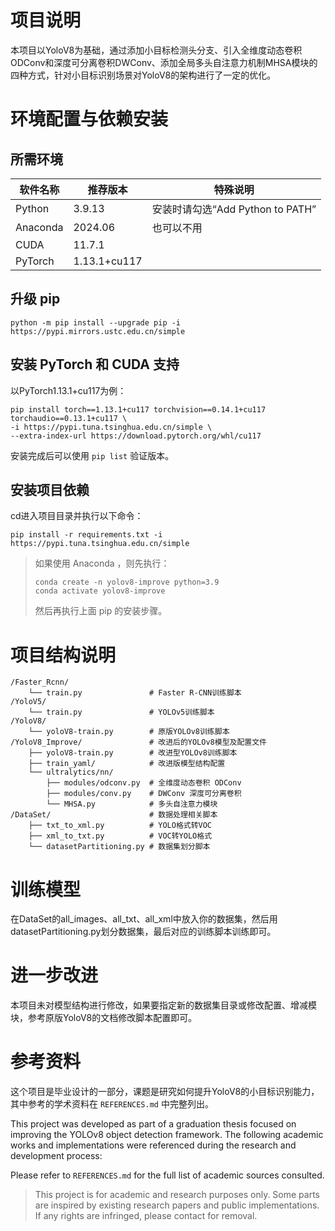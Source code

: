 # 项目说明
本项目以YoloV8为基础，通过添加小目标检测头分支、引入全维度动态卷积ODConv和深度可分离卷积DWConv、添加全局多头自注意力机制MHSA模块的四种方式，针对小目标识别场景对YoloV8的架构进行了一定的优化。


# 环境配置与依赖安装

## 所需环境

| 软件名称                                 | 推荐版本         | 特殊说明                     |
| ------------------------------------ | ------------ | -------------------------- |
| Python                               | 3.9.13       | 安装时请勾选“Add Python to PATH” |
| Anaconda                             | 2024.06      | 也可以不用                        |
| CUDA                                 | 11.7.1       |                                 |
| PyTorch                              | 1.13.1+cu117 |                               |


## 升级 pip
```
python -m pip install --upgrade pip -i https://pypi.mirrors.ustc.edu.cn/simple
```

## 安装 PyTorch 和 CUDA 支持
以PyTorch1.13.1+cu117为例：
```
pip install torch==1.13.1+cu117 torchvision==0.14.1+cu117 torchaudio==0.13.1+cu117 \
-i https://pypi.tuna.tsinghua.edu.cn/simple \
--extra-index-url https://download.pytorch.org/whl/cu117
```
安装完成后可以使用 `pip list` 验证版本。

## 安装项目依赖
cd进入项目目录并执行以下命令：
```
pip install -r requirements.txt -i https://pypi.tuna.tsinghua.edu.cn/simple
```

> 如果使用 Anaconda ，则先执行：
> ```
> conda create -n yolov8-improve python=3.9
> conda activate yolov8-improve
> ```
> 然后再执行上面 pip 的安装步骤。


# 项目结构说明

```
/Faster_Rcnn/
    └── train.py               # Faster R-CNN训练脚本
/YoloV5/
    └── train.py               # YOLOv5训练脚本
/YoloV8/
    └── yoloV8-train.py        # 原版YOLOv8训练脚本
/YoloV8_Improve/               # 改进后的YOLOv8模型及配置文件
    ├── yoloV8-train.py        # 改进型YOLOv8训练脚本
    ├── train_yaml/            # 改进版模型结构配置
    └── ultralytics/nn/
        ├── modules/odconv.py  # 全维度动态卷积 ODConv
        ├── modules/conv.py    # DWConv 深度可分离卷积
        └── MHSA.py            # 多头自注意力模块
/DataSet/                      # 数据处理相关脚本
    ├── txt_to_xml.py          # YOLO格式转VOC
    ├── xml_to_txt.py          # VOC转YOLO格式
    └── datasetPartitioning.py # 数据集划分脚本
```

# 训练模型

在DataSet的all_images、all_txt、all_xml中放入你的数据集，然后用datasetPartitioning.py划分数据集，最后对应的训练脚本训练即可。

# 进一步改进

本项目未对模型结构进行修改，如果要指定新的数据集目录或修改配置、增减模块，参考原版YoloV8的文档修改脚本配置即可。

# 参考资料

这个项目是毕业设计的一部分，课题是研究如何提升YoloV8的小目标识别能力，其中参考的学术资料在 `REFERENCES.md` 中完整列出。

This project was developed as part of a graduation thesis focused on improving the YOLOv8 object detection framework. The following academic works and implementations were referenced during the research and development process:

Please refer to `REFERENCES.md` for the full list of academic sources consulted.

> This project is for academic and research purposes only. Some parts are inspired by existing research papers and public implementations. If any rights are infringed, please contact for removal.
